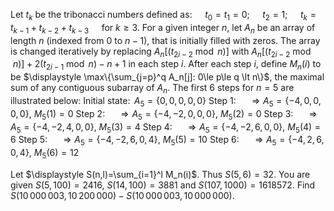 Let $t_k$ be the tribonacci numbers defined as: 
$\quad t_0 = t_1 = 0$;
$\quad t_2 = 1$; 
$\quad t_k = t_{k-1} + t_{k-2} + t_{k-3} \quad \text{   for   }  k \ge 3$.
For a given integer $n$, let $A_n$ be an array of length $n$ (indexed from $0$ to $n-1$), that is initially filled with zeros.
The array is changed iteratively by replacing $A_n[(t_{2 i-2} \bmod n)]$ with $A_n[(t_{2 i-2} \bmod n)]+2 (t_{2 i-1} \bmod n)-n+1$ in each step $i$. 
After each step $i$, define $M_n(i)$ to be $\displaystyle \max\{\sum_{j=p}^q A_n[j]: 0\le p\le q \lt n\}$, the maximal sum of any contiguous subarray of $A_n$. 
The first 6 steps for $n=5$ are illustrated below:
Initial state: $\, A_5=\{0,0,0,0,0\}$
Step 1: $\quad \Rightarrow A_5=\{-4,0,0,0,0\}$, $M_5(1)=0$
Step 2: $\quad \Rightarrow A_5=\{-4, -2, 0, 0, 0\}$, $M_5(2)=0$
Step 3: $\quad \Rightarrow A_5=\{-4, -2, 4, 0, 0\}$, $M_5(3)=4$
Step 4: $\quad \Rightarrow A_5=\{-4, -2, 6, 0, 0\}$, $M_5(4)=6$
Step 5: $\quad \Rightarrow A_5=\{-4, -2, 6, 0, 4\}$, $M_5(5)=10$
Step 6: $\quad \Rightarrow A_5=\{-4, 2, 6, 0, 4\}$, $M_5(6)=12$

Let $\displaystyle S(n,l)=\sum_{i=1}^l M_n(i)$. Thus $S(5,6)=32$.
You are given $S(5,100)=2416$, $S(14,100)=3881$ and $S(107,1000)=1618572$.
Find $S(10\,000\,003,10\,200\,000)-S(10\,000\,003,10\,000\,000)$.